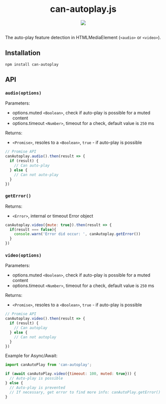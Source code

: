 <h1 align="center">can-autoplay.js</h1>

<div align="center">
 <img src="http://img.badgesize.io/video-dev/can-autoplay/master/build/can-autoplay.min.js#1?compression=gzip">
</div>

<br>

The auto-play feature detection in HTMLMediaElement (`<audio>` or `<video>`).

## Installation

```
npm install can-autoplay
```

## API

### `audio(options)`

Parameters:

- options.muted `<Boolean>`, check if auto-play is possible for a muted content
- options.timeout `<Number>`, timeout for a check, default value is `250` ms

Returns:

- `<Promise>`, resoles to a `<Boolean>`, `true` - if auto-play is possible


```js
// Promise API
canAutoplay.audio().then(result => {
  if (result) {
    // Can auto-play
  } else {
    // Can not auto-play
  }
})
```

### `getError()`

Returns:

- `<Error>`, internal or timeout Error object

```js
canAutoplay.video({mute: true}).then(result => {
  if(result === false){
    console.warn('Error did occur: ', canAutoplay.getError())
  }
})
```

### `video(options)`

Parameters:

- options.muted `<Boolean>`, check if auto-play is possible for a muted content
- options.timeout `<Number>`, timeout for a check, default value is `250` ms

Returns:

- `<Promise>`, resoles to a `<Boolean>`, `true` - if auto-play is possible

```js
// Promise API
canAutoplay.video().then(result => {
  if (result) {
    // Can autoplay
  } else {
    // Can not autoplay
  }
})
```

Example for Async/Await:

```js
import canAutoPlay from 'can-autoplay';

if (await canAutoPlay.video({timeout: 100, muted: true})) {
  // Auto-play is possible
} else {
  // Auto-play is prevented
  // If necessary, get error to find more info: canAutoPlay.getError()
}
```
